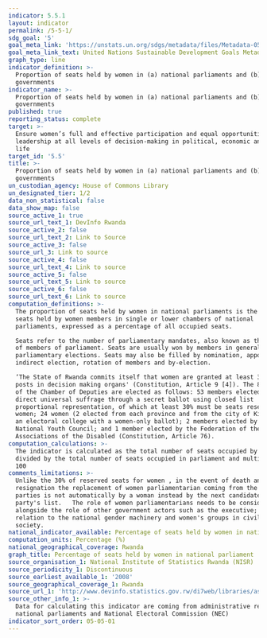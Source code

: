 ```yaml
---
indicator: 5.5.1
layout: indicator
permalink: /5-5-1/
sdg_goal: '5'
goal_meta_link: 'https://unstats.un.org/sdgs/metadata/files/Metadata-05-05-01.pdf'
goal_meta_link_text: United Nations Sustainable Development Goals Metadata (PDF 4.0 MB)
graph_type: line
indicator_definition: >-
  Proportion of seats held by women in (a) national parliaments and (b) local
  governments
indicator_name: >-
  Proportion of seats held by women in (a) national parliaments and (b) local
  governments
published: true
reporting_status: complete
target: >-
  Ensure women’s full and effective participation and equal opportunities for
  leadership at all levels of decision-making in political, economic and public
  life
target_id: '5.5'
title: >-
  Proportion of seats held by women in (a) national parliaments and (b) local
  governments
un_custodian_agency: House of Commons Library
un_designated_tier: 1/2
data_non_statistical: false
data_show_map: false
source_active_1: true
source_url_text_1: DevInfo Rwanda
source_active_2: false
source_url_text_2: Link to Source
source_active_3: false
source_url_3: Link to source
source_active_4: false
source_url_text_4: Link to source
source_active_5: false
source_url_text_5: Link to source
source_active_6: false
source_url_text_6: Link to source
computation_definitions: >-
  The proportion of seats held by women in national parliaments is the number of
  seats held by women members in single or lower chambers of national
  parliaments, expressed as a percentage of all occupied seats.

  Seats refer to the number of parliamentary mandates, also known as the number
  of members of parliament. Seats are usually won by members in general
  parliamentary elections. Seats may also be filled by nomination, appointment,
  indirect election, rotation of members and by-election.

  ‘The State of Rwanda commits itself that women are granted at least 30 % of
  posts in decision making organs' (Constitution, Article 9 [4]). The 80 members
  of the Chamber of Deputies are elected as follows: 53 members elected by
  direct universal suffrage through a secret ballot using closed list
  proportional representation, of which at least 30% must be seats reserved for
  women; 24 women (2 elected from each province and from the city of Kigali by
  an electoral college with a women-only ballot); 2 members elected by the
  National Youth Council; and 1 member elected by the Federation of the
  Associations of the Disabled (Constitution, Article 76).
computation_calculations: >-
  The indicator is calculated as the total number of seats occupied by women
  divided by the total number of seats occupied in parliament and multiplied by
  100 
comments_limitations: >-
  Unlike the 30% of reserved seats for women , in the event of death and
  resignation the replacement of women parliamentarian coming from the political
  parties is not automatically by a woman instead by the next candidate in the
  party's list.   The role of women parliamentarians needs to be considered
  alongside the role of other government actors such as the executive; and in
  relation to the national gender machinery and women's groups in civil
  society. 
national_indicator_available: Percentage of seats held by women in national parliament
computation_units: Percentage (%)
national_geographical_coverage: Rwanda
graph_title: Percentage of seats held by women in national parliament
source_organisation_1: National Institute of Statistics Rwanda (NISR)
source_periodicity_1: Discontinuous
source_earliest_available_1: '2008'
source_geographical_coverage_1: Rwanda
source_url_1: 'http://www.devinfo.statistics.gov.rw/di7web/libraries/aspx/home.aspx'
source_other_info_1: >-
  Data for calculating this indicator are coming from administrative records of
  national parliaments and National Electoral Commission (NEC)
indicator_sort_order: 05-05-01
---
```

